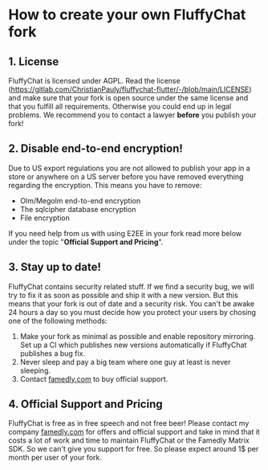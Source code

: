 # How to create your own FluffyChat fork

## 1. License
FluffyChat is licensed under AGPL. Read the license
(https://gitlab.com/ChristianPauly/fluffychat-flutter/-/blob/main/LICENSE) and 
make sure that your fork is open source under the same license and that you
fulfill all requirements. Otherwise you could end up in legal problems. We
recommend you to contact a lawyer **before** you publish your fork!

## 2. Disable end-to-end encryption!
Due to US export regulations you are not allowed to publish your app in
a store or anywhere on a US server before you have removed everything regarding
the encryption. This means you have to remove:

* Olm/Megolm end-to-end encryption
* The sqlcipher database encryption
* File encryption

If you need help from us with using E2EE in your fork read more below under the 
topic "**Official Support and Pricing**".

## 3. Stay up to date!
FluffyChat contains security related stuff. If we find a security bug, we will
try to fix it as soon as possible and ship it with a new version. But this
means that your fork is out of date and a security risk. You can't be awake
24 hours a day so you must decide how you protect your users by chosing one
of the following methods:

1. Make your fork as minimal as possible and enable repository mirroring. Set
up a CI which publishes new versions automatically if FluffyChat publishes a
bug fix.
2. Never sleep and pay a big team where one guy at least is never sleeping.
3. Contact [famedly.com](https://famedly.com) to buy official support.

## 4. Official Support and Pricing
FluffyChat is free as in free speech and not free beer! Please contact
my company [famedly.com](https://famedly.com) for offers and official support
and take in mind that it costs a lot of work and time to maintain FluffyChat
or the Famedly Matrix SDK. So we can't give you support for free. So please
expect around 1$ per month per user of your fork.
